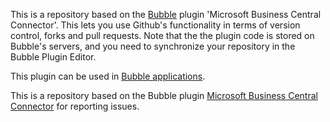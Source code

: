 This is a repository based on the [Bubble](https://bubble.io) plugin 'Microsoft Business Central Connector'. This lets you use Github's functionality in terms of version control, forks and pull requests. Note that the the plugin code is stored on Bubble's servers, and you need to synchronize your repository in the Bubble Plugin Editor. 

 This plugin can be used in [Bubble applications](https://bubble.io).

 This is a repository based on the Bubble plugin [Microsoft Business Central Connector](https://joseppages.notion.site/Microsoft-Business-Central-Connector-11523005c79c80238a77d96ed45577ec?pvs=4) for reporting issues.
